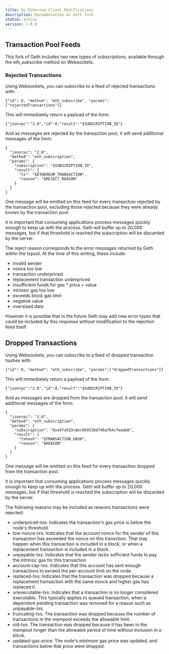 ```yaml
---
title: Go Ethereum Client Modifications
description: Documentation on Geth fork
statuS: avtive
version: 1.0.0
---
```


<!-- source: https://github.com/blocknative/go-ethereum/blob/19e9976be25bb48a3ad7a9730254157e72a99786/TXPOOL-FEEDS.md -->

## Transaction Pool Feeds

This fork of Geth includes two new types of subscriptions, available through the
eth_subscribe method on Websockets.

### Rejected Transactions

Using Websockets, you can subscribe to a feed of rejected transactions with:

```
{"id": 0, "method": "eth_subscribe", "params":["rejectedTransactions"]}
```

This will immediately return a payload of the form:

```
{"jsonrpc":"2.0","id":0,"result":"$SUBSCRIPTION_ID"}
```

And as messages are rejected by the transaction pool, it will send additional
messages of the form:

```
{
  "jsonrpc": "2.0",
  "method": "eth_subscription",
  "params": {
    "subscription": "$SUBSCRIPTION_ID",
    "result": {
      "tx": "$ETHEREUM_TRANSACTION",
      "reason": "$REJECT_REASON"
    }
  }
}
```

One message will be emitted on this feed for every transaction rejected by the
transaction pool, excluding those rejected because they were already known by
the transaction pool.

It is important that consuming applications process messages quickly enough to
keep up with the process. Geth will buffer up to 20,000 messages, but if that
threshold is reached the subscription will be discarded by the server.

The reject reason corresponds to the error messages returned by Geth within the
txpool. At the time of this writing, these include:

- invalid sender
- nonce too low
- transaction underpriced
- replacement transaction underpriced
- insufficient funds for gas \* price + value
- intrinsic gas too low
- exceeds block gas limit
- negative value
- oversized data

However it is possible that in the future Geth may add new error types that
could be included by this response without modification to the rejection feed
itself.

## Dropped Transactions

Using Websockets, you can subscribe to a feed of dropped transaction hashes with:

```
{"id": 0, "method": "eth_subscribe", "params":["droppedTransactions"]}
```

This will immediately return a payload of the form:

```
{"jsonrpc":"2.0","id":0,"result":"$SUBSCRIPTION_ID"}
```

And as messages are dropped from the transaction pool, it will send additional
messages of the form:

```
{
  "jsonrpc": "2.0",
  "method": "eth_subscription",
  "params": {
    "subscription": "0xe5fa5d3c8ec05953bd746a784cfeade6",
    "result": {
      "txhash": "$TRANSACTION_HASH",
      "reason": "$REASON"
    }
  }
}
```

One message will be emitted on this feed for every transaction dropped from the
transaction pool.

It is important that consuming applications process messages quickly enough to
keep up with the process. Geth will buffer up to 20,000 messages, but if that
threshold is reached the subscription will be discarded by the server.

The following reasons may be included as reasons transactions were rejected:

- underpriced-txs: Indicates the transaction's gas price is below the node's threshold.
- low-nonce-txs: Indicates that the account nonce for the sender of this transaction has exceeded the nonce on this transction. That may happen when this transaction is included in a block, or when a replacement transaction is included in a block.
- unpayable-txs: Indicates that the sender lacks sufficient funds to pay the intrinsic gas for this transaction
- account-cap-txs: Indicates that this account has sent enough transactions to exceed the per-account limit on the node.
- replaced-txs: Indicates that the transaction was dropped because a replacement transaction with the same nonce and higher gas has replaced it.
- unexecutable-txs: Indicates that a transaction is no longer considered executable. This typically applies to queued transaction, when a dependent pending transaction was removed for a reason such as unpayable-txs.
- truncating-txs: The transaction was dropped because the number of transactions in the mempool exceeds the allowable limit.
- old-txs: The transaction was dropped because it has been in the mempool longer than the allowable period of time without inclusion in a block.
- updated-gas-price: The node's minimum gas price was updated, and transactions below that price were dropped.
